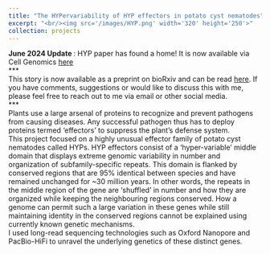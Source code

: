 ```yaml
---
title: "The HYPervariability of HYP effectors in potato cyst nematodes"
excerpt: "<br/><img src='/images/HYP.png' width='320' height='250'>"
collection: projects
---
```

<b>June 2024 Update </b>: HYP paper has found a home! It is now available via Cell Genomics [here](https://www.cell.com/cell-genomics/fulltext/S2666-979X(24)00164-2)<br/>
***<br/> 
This story is now available as a preprint on bioRxiv and can be read [here](https://www.biorxiv.org/content/10.1101/2023.10.16.561705v1.abstract). If you have comments, suggestions or would like to discuss this with me, please feel free to reach out to me via email or other social media.<br/> 
***<br/> 
Plants use a large arsenal of proteins to recognize and prevent pathogens from causing diseases. Any successful pathogen thus has to deploy proteins termed ‘effectors’ to suppress the plant’s defense system.<br/>
This project focused on a highly unusual effector family of potato cyst nematodes called HYPs. HYP effectors consist of a ‘hyper-variable’ middle domain that displays extreme genomic variability in number and organization of subfamily-specific repeats. This domain is flanked by conserved regions that are 95% identical between species and have remained unchanged for ~30 million years. In other words, the repeats in the middle region of the gene are ‘shuffled’ in number and how they are organized while keeping the neighbouring regions conserved. How a genome can permit such a large variation in these genes while still maintaining identity in the conserved regions cannot be explained using currently known genetic mechanisms.<br/>
I used long-read sequencing technologies such as Oxford Nanopore and PacBio-HiFi to unravel the underlying genetics of these distinct genes. 
